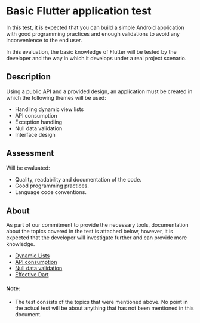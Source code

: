 # Basic Flutter application test

In this test, it is expected that you can build a simple Android application with good programming practices and enough validations to avoid any inconvenience to the end user.

In this evaluation, the basic knowledge of Flutter will be tested by the developer and the way in which it develops under a real project scenario.

## Description

Using a public API and a provided design, an application must be created in which the following themes will be used:
- Handling dynamic view lists
- API consumption
- Exception handling
- Null data validation
- Interface design

## Assessment
Will be evaluated:
- Quality, readability and documentation of the code.
- Good programming practices.
- Language code conventions.

## About
As part of our commitment to provide the necessary tools, documentation about the topics covered in the test is attached below, however, it is expected that the developer will investigate further and can provide more knowledge.
- [Dynamic Lists](https://esflutter.dev/docs/cookbook/lists/mixed-list)
- [API consumption](https://esflutter.dev/docs/cookbook/networking/fetch-data)
- [Null data validation](https://devjaime.medium.com/dart-null-safety-una-gu%C3%ADa-para-los-tipos-que-no-aceptan-valores-nulos-44767a116da0)
- [Effective Dart](https://dart.dev/guides/language/effective-dart)

#### Note:
- The test consists of the topics that were mentioned above. No point in the actual test will be about anything that has not been mentioned in this document.
